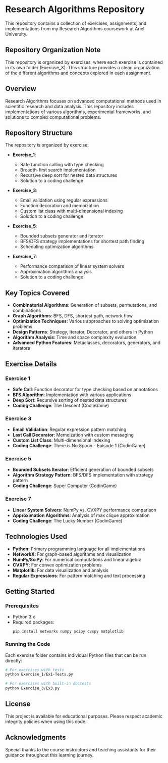 # Research Algorithms Repository

This repository contains a collection of exercises, assignments, and implementations from my Research Algorithms coursework at Ariel University.

## Repository Organization Note

This repository is organized by exercises, where each exercise is contained in its own folder (Exercise_X). This structure provides a clean organization of the different algorithms and concepts explored in each assignment.

## Overview

Research Algorithms focuses on advanced computational methods used in scientific research and data analysis. This repository includes implementations of various algorithms, experimental frameworks, and solutions to complex computational problems.

## Repository Structure

The repository is organized by exercise:

- **Exercise_1**: 
  - Safe function calling with type checking
  - Breadth-first search implementation
  - Recursive deep sort for nested data structures
  - Solution to a coding challenge

- **Exercise_3**: 
  - Email validation using regular expressions
  - Function decoration and memoization
  - Custom list class with multi-dimensional indexing
  - Solution to a coding challenge

- **Exercise_5**: 
  - Bounded subsets generator and iterator
  - BFS/DFS strategy implementations for shortest path finding
  - Scheduling optimization algorithms

- **Exercise_7**: 
  - Performance comparison of linear system solvers
  - Approximation algorithms analysis
  - Solution to a coding challenge

## Key Topics Covered

- **Combinatorial Algorithms**: Generation of subsets, permutations, and combinations
- **Graph Algorithms**: BFS, DFS, shortest path, network flow
- **Optimization Techniques**: Various approaches to solving optimization problems
- **Design Patterns**: Strategy, Iterator, Decorator, and others in Python
- **Algorithm Analysis**: Time and space complexity evaluation
- **Advanced Python Features**: Metaclasses, decorators, generators, and iterators

## Exercise Details

### Exercise 1

- **Safe Call**: Function decorator for type checking based on annotations
- **BFS Algorithm**: Implementation with various applications
- **Deep Sort**: Recursive sorting of nested data structures
- **Coding Challenge**: The Descent (CodinGame)

### Exercise 3

- **Email Validation**: Regular expression pattern matching 
- **Last Call Decorator**: Memoization with custom messaging
- **Custom List Class**: Multi-dimensional indexing
- **Coding Challenge**: There is No Spoon - Episode 1 (CodinGame)

### Exercise 5

- **Bounded Subsets Iterator**: Efficient generation of bounded subsets
- **Algorithm Strategy Pattern**: BFS/DFS implementation with strategy pattern
- **Coding Challenge**: Super Computer (CodinGame)

### Exercise 7

- **Linear System Solvers**: NumPy vs. CVXPY performance comparison
- **Approximation Algorithms**: Analysis of max clique approximation
- **Coding Challenge**: The Lucky Number (CodinGame)

## Technologies Used

- **Python**: Primary programming language for all implementations
- **NetworkX**: For graph-based algorithms and visualization
- **NumPy/SciPy**: For numerical computations and linear algebra
- **CVXPY**: For convex optimization problems
- **Matplotlib**: For data visualization and analysis
- **Regular Expressions**: For pattern matching and text processing

## Getting Started

### Prerequisites

- Python 3.x
- Required packages:
  ```
  pip install networkx numpy scipy cvxpy matplotlib
  ```

### Running the Code

Each exercise folder contains individual Python files that can be run directly:

```bash
# For exercises with tests
python Exercise_1/Ex1-Tests.py

# For exercises with built-in doctests
python Exercise_3/Ex3.py
```

## License

This project is available for educational purposes. Please respect academic integrity policies when using this code.

## Acknowledgments

Special thanks to the course instructors and teaching assistants for their guidance throughout this learning journey.
